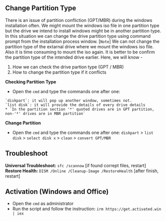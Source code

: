## **Change Partition Type**
There is an issue of partition confliction (GPT/MBR) during the windows installation often. We might mount the windows iso file in one partition type but the drive we intend to install windows might be in another partition type. In this situation we can change the drive partition type using command prompt from the installation process window. [`Note`] We can not change the partition type of the extarnal drive where we mount the windows iso file. Also it is time consuming to mount the iso again. It is better to be confirm the partition type of the intended drive earlier. Here, we will know - <br>
1. How we can check the drive partion type (GPT / MBR) <br>
2. How to change the partition type if it conflicts

**Checking Partition Type**<br>
* Open the `cmd` and type the commands one after one: 
```
`diskpart`: it will pop up another window, sometimes not.
`list disk`: it will provide the details of every drive details
* `In the partition section '*' quoted drives are in GPT partition, non-'*' drives are in MBR partition`
```
**Change Partition**
* Open the `cmd` and type the commands one after one:
`diskpart` > `list disk` > `select disk x` > `clean` > `convert GPT/MBR`

## **Troubleshoot**
**Universal Troubleshoot:** `sfc /scannow` [if found corrept files, restart] <br>
**Restore Health:** `DISM /Online /Cleanup-Image /RestoreHealth` [after finish, restart]

## **Activation (Windows and Office)**
* Open the `cmd` as administrator
* Run the script and follow the instruction: `irm https://get.activated.win | iex`
